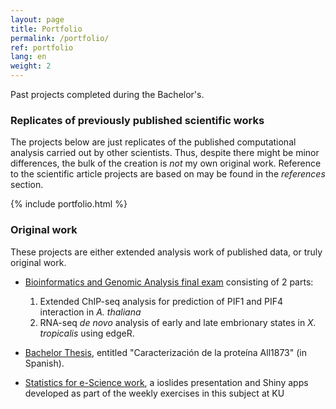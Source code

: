 ```yaml
---
layout: page
title: Portfolio
permalink: /portfolio/
ref: portfolio
lang: en
weight: 2
---
```


Past projects completed during the Bachelor's.

### Replicates of previously published scientific works ###

The projects below are just replicates of the published computational analysis carried out by other scientists. Thus, despite there might be minor differences, the bulk of the creation is *not* my own original work. Reference to the scientific article projects are based on may be found in the *references* section.

{% include portfolio.html %}

### Original work ###

These projects are either extended analysis work of published data, or truly original work.

* [Bioinformatics and Genomic Analysis final exam](http://people.binf.ku.dk/rnq313/EXAM/examen.pdf) consisting of 2 parts:
 
   1. Extended ChIP-seq analysis for prediction of PIF1 and PIF4 interaction in *A. thaliana*
   2. RNA-seq *de novo* analysis of early and late embrionary states in *X. tropicalis* using edgeR.

* [Bachelor Thesis](http://people.binf.ku.dk/rnq313/TFG/tfg.pdf), entitled "Caracterización de la proteína All1873" (in Spanish).

* [Statistics for e-Science work](https://antortjim.github.io/posts/2016/12/21/ioslides-and-Shiny-apps-showcase.html), a ioslides presentation and Shiny apps developed as part of the weekly exercises in this subject at KU 